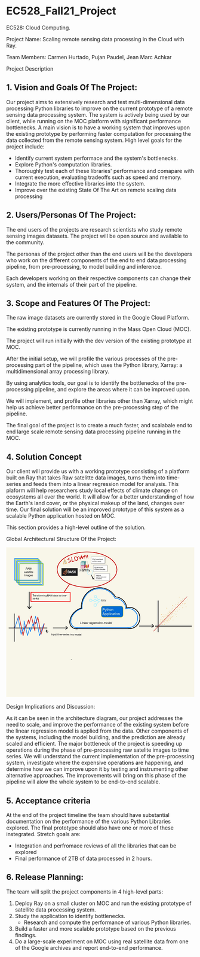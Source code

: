 # EC528_Fall21_Project
EC528: Cloud Computing. 

Project Name: Scaling remote sensing data processing in the Cloud with Ray.

Team Members: Carmen Hurtado, Pujan Paudel, Jean Marc Achkar

Project Description 

## 1. Vision and Goals Of The Project:

Our project aims to extensively research and test multi-dimensional data processing Python libraries to improve on the current prototype of a remote sensing data processing system.
The system is actively being used by our client, while running on the MOC platform with significant performance bottlenecks.
A main vision is to have a working system that improves upon the existing prototype by performing faster computation for processing the data collected from the remote sensing system. High level goals for the project include:

* Identify current system performace and the system's bottlenecks.
* Explore Python's computation libraries. 
* Thoroughly test each of these libraries' performance and comapare with current execution, evaluating tradeoffs such as speed and memory.
* Integrate the more effective libraries into the system.
* Improve over the existing State Of The Art on remote scaling data processing

## 2. Users/Personas Of The Project:

The end users of the projects are research scientists who study remote sensing images datasets. The project will be open source and available to the community.

The personas of the project other than the end users will be the developers who work on the different components of the end to end data processing pipeline, from pre-processing, to model building and inference.

Each developers working on their respective components can change their system, and the internals of their part of the pipeline. 

<!--#There will also be a system wide administrator that can make changes to the system level configuration affecting different parts of the end to end pipeline.-->

<!--#This section describes the principal user roles of the project together with the key characteristics of these roles. This information will inform the design and the user scenarios. A complete set of roles helps in ensuring that high-level requirements can be identified in the product backlog.-->

<!--#Again, the description should be specific enough that you can determine whether user A, performing action B, is a member of the set of users the project is designed for.-->

## 3. Scope and Features Of The Project:

The raw image datasets are currently stored in the Google Cloud Platform. 

The existing prototype is currently running in the Mass Open Cloud (MOC).

The project will run initially with the dev version of the existing prototype at MOC. 

After the initial setup, we will profile the various processes of the pre-processing part of the pipeline, which uses the Python library, Xarray: a multidimensional array processing library.

By using analytics tools, our goal is to identify the bottlenecks of the pre-processing pipeline, and explore the areas where it can be improved upon.

We will implement, and profile other libraries other than Xarray, which might help us achieve better performance on the pre-processing step of the pipeline.

The final goal of the project is to create  a much faster, and scalabale end to end large scale remote sensing data processing pipeline running in the MOC.

## 4. Solution Concept

Our client will provide us with a working prototype consisting of a platform built on Ray that takes Raw satelitte data images, turns them into time-series and feeds them into a linear regression model for analysis. This plaform will help researchers study local effects of climate change on ecosystems all over the world. It will allow for a better understanding of how the Earth's land cover, or the physical makeup of the land, changes over time.
Our final solution will be an improved prototype of this system as a scalable Python application hosted on MOC. 

This section provides a high-level outline of the solution.

Global Architectural Structure Of the Project:

<img src="/images/diagram.jpg" style="height: 400px; width:600px;"/>

Design Implications and Discussion:

As it can be seen in the architecture diagram, our project addresses the need to scale, and improve the performance of the existing system before the linear 
regression model is applied from the data. Other components of the systems, including the model building, and the prediction are already scaled and efficient.
The major bottleneck of the project is speeding up operations during the phase of pre-processing raw satelite images to time series. We will understand the
current implementation of the pre-processing system, investigate where the expensive operations are happening, and determine how we can improve upon it by
testing and instrumenting other alternative approaches. 
The improvements will bring on this phase of the pipeline will alow the whole system to be end-to-end scalable. 

## 5. Acceptance criteria

At the end of the project timeline the team should have substantial documentation on the performance of the various Python Libraries explored. The final prototype should also have one or more of these instegrated. Stretch goals are:

* Integration and perfromace reviews of all the libraries that can be explored
* Final performance of 2TB of data processed in 2 hours. 


## 6. Release Planning:

The team will split the project components in 4 high-level parts:

1. Deploy Ray on a small cluster on MOC and run the existing prototype of satellite data processing system.
2. Study the application to identify bottlenecks.
    * Research and compute the performance of various Python libraries.
3. Build a faster and more scalable prototype based on the previous findings.
4. Do a large-scale experiment on MOC using real satellite data from one of the Google archives and report end-to-end performance.
